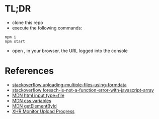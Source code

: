 
# TL;DR

- clone this repo
- execute the following commands:
```
npm i
npm start
```
- open , in your browser, the URL logged into the console

# References

- [stackoverflow uploading-multiple-files-using-formdata](https://stackoverflow.com/questions/12989442/uploading-multiple-files-using-formdata)
- [stackoverflow foreach-is-not-a-function-error-with-javascript-array](https://stackoverflow.com/questions/35969974/foreach-is-not-a-function-error-with-javascript-array)
- [MDN html input type=file](https://developer.mozilla.org/en-US/docs/Web/HTML/Element/input/file)
- [MDN css variables](https://developer.mozilla.org/en-US/docs/Web/CSS/Using_CSS_custom_properties)
- [MDN getElementById](https://developer.mozilla.org/pt-BR/docs/Web/API/Document/getElementById)
- [XHR Monitor Upload Progress](https://attacomsian.com/blog/xhr-monitor-progress)